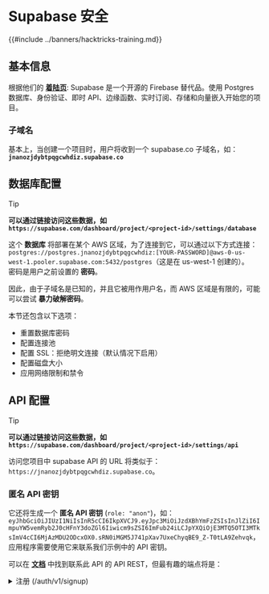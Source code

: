 # Supabase 安全

{{#include ../banners/hacktricks-training.md}}

## 基本信息

根据他们的 [**着陆页**](https://supabase.com/): Supabase 是一个开源的 Firebase 替代品。使用 Postgres 数据库、身份验证、即时 API、边缘函数、实时订阅、存储和向量嵌入开始您的项目。

### 子域名

基本上，当创建一个项目时，用户将收到一个 supabase.co 子域名，如：**`jnanozjdybtpqgcwhdiz.supabase.co`**

## **数据库配置**

> [!TIP]
> **可以通过链接访问这些数据，如 `https://supabase.com/dashboard/project/<project-id>/settings/database`**

这个 **数据库** 将部署在某个 AWS 区域，为了连接到它，可以通过以下方式连接：`postgres://postgres.jnanozjdybtpqgcwhdiz:[YOUR-PASSWORD]@aws-0-us-west-1.pooler.supabase.com:5432/postgres`（这是在 us-west-1 创建的）。\
密码是用户之前设置的 **密码**。

因此，由于子域名是已知的，并且它被用作用户名，而 AWS 区域是有限的，可能可以尝试 **暴力破解密码**。

本节还包含以下选项：

- 重置数据库密码
- 配置连接池
- 配置 SSL：拒绝明文连接（默认情况下启用）
- 配置磁盘大小
- 应用网络限制和禁令

## API 配置

> [!TIP]
> **可以通过链接访问这些数据，如 `https://supabase.com/dashboard/project/<project-id>/settings/api`**

访问您项目中 supabase API 的 URL 将类似于：`https://jnanozjdybtpqgcwhdiz.supabase.co`。

### 匿名 API 密钥

它还将生成一个 **匿名 API 密钥** (`role: "anon"`)，如：`eyJhbGciOiJIUzI1NiIsInR5cCI6IkpXVCJ9.eyJpc3MiOiJzdXBhYmFzZSIsInJlZiI6ImpuYW5vemRyb2J0cHFnY3doZGl6Iiwicm9sZSI6ImFub24iLCJpYXQiOjE3MTQ5OTI3MTksImV4cCI6MjAzMDU2ODcxOX0.sRN0iMGM5J741pXav7UxeChyqBE9_Z-T0tLA9Zehvqk`，应用程序需要使用它来联系我们示例中的 API 密钥。

可以在 [**文档**](https://supabase.com/docs/reference/self-hosting-auth/returns-the-configuration-settings-for-the-gotrue-server) 中找到联系此 API 的 API REST，但最有趣的端点将是：

<details>

<summary>注册 (/auth/v1/signup)</summary>
```
POST /auth/v1/signup HTTP/2
Host: id.io.net
Content-Length: 90
X-Client-Info: supabase-js-web/2.39.2
Sec-Ch-Ua: "Not-A.Brand";v="99", "Chromium";v="124"
Sec-Ch-Ua-Mobile: ?0
Authorization: Bearer eyJhbGciOiJIUzI1NiIsInR5cCI6IkpXVCJ9.eyJpc3MiOiJzdXBhYmFzZSIsInJlZiI6ImpuYW5vemRyb2J0cHFnY3doZGl6Iiwicm9sZSI6ImFub24iLCJpYXQiOjE3MTQ5OTI3MTksImV4cCI6MjAzMDU2ODcxOX0.sRN0iMGM5J741pXav7UxeChyqBE9_Z-T0tLA9Zehvqk
User-Agent: Mozilla/5.0 (Windows NT 10.0; Win64; x64) AppleWebKit/537.36 (KHTML, like Gecko) Chrome/124.0.6367.60 Safari/537.36
Content-Type: application/json;charset=UTF-8
Apikey: eyJhbGciOiJIUzI1NiIsInR5cCI6IkpXVCJ9.eyJpc3MiOiJzdXBhYmFzZSIsInJlZiI6ImpuYW5vemRyb2J0cHFnY3doZGl6Iiwicm9sZSI6ImFub24iLCJpYXQiOjE3MTQ5OTI3MTksImV4cCI6MjAzMDU2ODcxOX0.sRN0iMGM5J741pXav7UxeChyqBE9_Z-T0tLA9Zehvqk
Sec-Ch-Ua-Platform: "macOS"
Accept: */*
Origin: https://cloud.io.net
Sec-Fetch-Site: same-site
Sec-Fetch-Mode: cors
Sec-Fetch-Dest: empty
Referer: https://cloud.io.net/
Accept-Encoding: gzip, deflate, br
Accept-Language: en-GB,en-US;q=0.9,en;q=0.8
Priority: u=1, i

{"email":"test@exmaple.com","password":"SomeCOmplexPwd239."}
```
</details>

<details>

<summary>登录 (/auth/v1/token?grant_type=password)</summary>
```
POST /auth/v1/token?grant_type=password HTTP/2
Host: hypzbtgspjkludjcnjxl.supabase.co
Content-Length: 80
X-Client-Info: supabase-js-web/2.39.2
Sec-Ch-Ua: "Not-A.Brand";v="99", "Chromium";v="124"
Sec-Ch-Ua-Mobile: ?0
Authorization: Bearer eyJhbGciOiJIUzI1NiIsInR5cCI6IkpXVCJ9.eyJpc3MiOiJzdXBhYmFzZSIsInJlZiI6ImpuYW5vemRyb2J0cHFnY3doZGl6Iiwicm9sZSI6ImFub24iLCJpYXQiOjE3MTQ5OTI3MTksImV4cCI6MjAzMDU2ODcxOX0.sRN0iMGM5J741pXav7UxeChyqBE9_Z-T0tLA9Zehvqk
User-Agent: Mozilla/5.0 (Windows NT 10.0; Win64; x64) AppleWebKit/537.36 (KHTML, like Gecko) Chrome/124.0.6367.60 Safari/537.36
Content-Type: application/json;charset=UTF-8
Apikey: eyJhbGciOiJIUzI1NiIsInR5cCI6IkpXVCJ9.eyJpc3MiOiJzdXBhYmFzZSIsInJlZiI6ImpuYW5vemRyb2J0cHFnY3doZGl6Iiwicm9sZSI6ImFub24iLCJpYXQiOjE3MTQ5OTI3MTksImV4cCI6MjAzMDU2ODcxOX0.sRN0iMGM5J741pXav7UxeChyqBE9_Z-T0tLA9Zehvqk
Sec-Ch-Ua-Platform: "macOS"
Accept: */*
Origin: https://cloud.io.net
Sec-Fetch-Site: same-site
Sec-Fetch-Mode: cors
Sec-Fetch-Dest: empty
Referer: https://cloud.io.net/
Accept-Encoding: gzip, deflate, br
Accept-Language: en-GB,en-US;q=0.9,en;q=0.8
Priority: u=1, i

{"email":"test@exmaple.com","password":"SomeCOmplexPwd239."}
```
</details>

因此，每当您发现客户使用其被授予的子域名的 supabase（公司可能有一个 CNAME 指向他们的 supabase 子域名），您可以尝试 **使用 supabase API 创建一个新账户**。

### secret / service_role api keys

将生成一个秘密 API 密钥，**`role: "service_role"`**。这个 API 密钥应该是秘密的，因为它能够绕过 **行级安全**。

API 密钥看起来像这样：`eyJhbGciOiJIUzI1NiIsInR5cCI6IkpXVCJ9.eyJpc3MiOiJzdXBhYmFzZSIsInJlZiI6ImpuYW5vemRyb2J0cHFnY3doZGl6Iiwicm9sZSI6InNlcnZpY2Vfcm9sZSIsImlhdCI6MTcxNDk5MjcxOSwiZXhwIjoyMDMwNTY4NzE5fQ.0a8fHGp3N_GiPq0y0dwfs06ywd-zhTwsm486Tha7354`

### JWT Secret

还将生成一个 **JWT Secret**，以便应用程序可以 **创建和签名自定义 JWT 令牌**。

## 认证

### 注册

> [!TIP]
> 默认情况下，supabase 将允许 **新用户在您的项目中创建账户**，使用之前提到的 API 端点。

然而，这些新账户默认情况下 **需要验证他们的电子邮件地址** 才能登录账户。可以启用 **“允许匿名登录”** 以允许人们在不验证电子邮件地址的情况下登录。这可能会授予对 **意外数据** 的访问（他们获得 `public` 和 `authenticated` 角色）。\
这是一个非常糟糕的主意，因为 supabase 按活跃用户收费，因此人们可以创建用户并登录，而 supabase 将为这些用户收费：

<figure><img src="../images/image (1) (1) (1) (1) (1) (1).png" alt=""><figcaption></figcaption></figure>

### 密码和会话

可以指示最小密码长度（默认），要求（默认不要求）并禁止使用泄露的密码。\
建议 **提高要求，因为默认要求较弱**。

- 用户会话：可以配置用户会话的工作方式（超时，每个用户 1 个会话...）
- 机器人和滥用保护：可以启用验证码。

### SMTP 设置

可以设置 SMTP 以发送电子邮件。

### 高级设置

- 设置访问令牌的过期时间（默认 3600）
- 设置检测和撤销潜在被泄露的刷新令牌和超时
- MFA：指示每个用户可以同时注册多少个 MFA 因素（默认 10）
- 最大直接数据库连接：用于身份验证的最大连接数（默认 10）
- 最大请求持续时间：身份验证请求允许持续的最大时间（默认 10 秒）

## 存储

> [!TIP]
> Supabase 允许 **存储文件** 并通过 URL 使其可访问（使用 S3 存储桶）。

- 设置上传文件大小限制（默认 50MB）
- S3 连接通过以下 URL 提供：`https://jnanozjdybtpqgcwhdiz.supabase.co/storage/v1/s3`
- 可以 **请求 S3 访问密钥**，由 `access key ID`（例如 `a37d96544d82ba90057e0e06131d0a7b`）和 `secret access key`（例如 `58420818223133077c2cec6712a4f909aec93b4daeedae205aa8e30d5a860628`）组成

## Edge Functions

还可以在 supabase 中 **存储秘密**，这些秘密将由 **边缘函数** 访问（可以从网页创建和删除，但无法直接访问其值）。

{{#include ../banners/hacktricks-training.md}}
